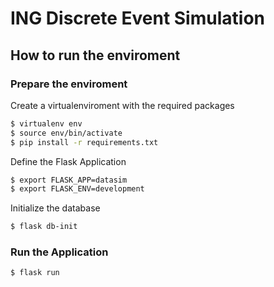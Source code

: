 # ING Discrete Event Simulation

## How to run the enviroment

### Prepare the enviroment

Create a virtualenviroment with the required packages
```sh
$ virtualenv env
$ source env/bin/activate
$ pip install -r requirements.txt
```

Define the Flask Application

```sh
$ export FLASK_APP=datasim
$ export FLASK_ENV=development
```

Initialize the database
```sh
$ flask db-init
```


### Run the Application

```sh
$ flask run
```


